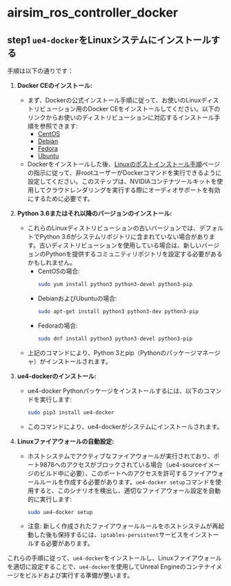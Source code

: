 # airsim_ros_controller_docker

## step1 `ue4-docker`をLinuxシステムにインストールする
手順は以下の通りです：

1. **Docker CEのインストール:**  
   - まず、Dockerの公式インストール手順に従って、お使いのLinuxディストリビューション用のDocker CEをインストールしてください。以下のリンクからお使いのディストリビューションに対応するインストール手順を参照できます:
     - [CentOS](https://docs.docker.com/engine/install/centos/)
     - [Debian](https://docs.docker.com/engine/install/debian/)
     - [Fedora](https://docs.docker.com/engine/install/fedora/)
     - [Ubuntu](https://docs.docker.com/engine/install/ubuntu/)
   - Dockerをインストールした後、[Linuxのポストインストール手順](https://docs.docker.com/engine/install/linux-postinstall/)ページの指示に従って、非rootユーザーがDockerコマンドを実行できるように設定してください。このステップは、NVIDIAコンテナツールキットを使用してクラウドレンダリングを実行する際にオーディオサポートを有効にするために必要です。

2. **Python 3.6またはそれ以降のバージョンのインストール:**
   - これらのLinuxディストリビューションの古いバージョンでは、デフォルトでPython 3.6がシステムリポジトリに含まれていない場合があります。古いディストリビューションを使用している場合は、新しいバージョンのPythonを提供するコミュニティリポジトリを設定する必要があるかもしれません。
     - CentOSの場合:
       ```bash
       sudo yum install python3 python3-devel python3-pip
       ```
     - DebianおよびUbuntuの場合:
       ```bash
       sudo apt-get install python3 python3-dev python3-pip
       ```
     - Fedoraの場合:
       ```bash
       sudo dnf install python3 python3-devel python3-pip
       ```
   - 上記のコマンドにより、Python 3とpip（Pythonのパッケージマネージャ）がインストールされます。

3. **ue4-dockerのインストール:**
   - ue4-docker Pythonパッケージをインストールするには、以下のコマンドを実行します:
     ```bash
     sudo pip3 install ue4-docker
     ```
   - このコマンドにより、ue4-dockerがシステムにインストールされます。

4. **Linuxファイアウォールの自動設定:**
   - ホストシステムでアクティブなファイアウォールが実行されており、ポート9876へのアクセスがブロックされている場合（ue4-sourceイメージのビルド中に必要）、このポートへのアクセスを許可するファイアウォールルールを作成する必要があります。`ue4-docker setup`コマンドを使用すると、このシナリオを検出し、適切なファイアウォール設定を自動的に実行します:
     ```bash
     sudo ue4-docker setup
     ```
   - 注意: 新しく作成されたファイアウォールルールをホストシステムが再起動した後も保持するには、`iptables-persistent`サービスをインストールする必要があります。

これらの手順に従って、`ue4-docker`をインストールし、Linuxファイアウォールを適切に設定することで、`ue4-docker`を使用してUnreal Engineのコンテナイメージをビルドおよび実行する準備が整います。

